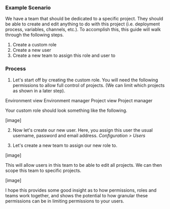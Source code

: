 ### Example Scenario
We have a team that should be dedicated to a specific project. They should be able to create and edit anything to do with this project (i.e. deployment process, variables, channels, etc.). To accomplish this, this guide will walk through the following steps.

1. Create a custom role
2. Create a new user
2. Create a new team to assign this role and user to

### Process

1. Let's start off by creating the custom role. You will need the following permissions to allow full control of projects. (We can limit which projects as shown in a later step).

Environment view
Environment manager
Project view
Project manager

Your custom role should look something like the following.

[image]

2. Now let's create our new user. Here, you assign this user the usual username, password and email address.
*Configuration > Users*

3. Let's create a new team to assign our new role to.

[image]

This will allow users in this team to be able to edit all projects. We can then scope this team to specific projects.

[image]

I hope this provides some good insight as to how permissions, roles and teams work together, and shows the potential to how granular these permissions can be in limiting permissions to your users.
